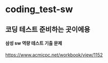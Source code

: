 # coding_test-sw
## 코딩 테스트 준비하는 곳이에용
#### 삼성 sw 역량 테스트 기출 문제 

https://www.acmicpc.net/workbook/view/1152
